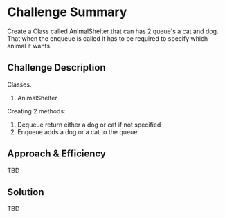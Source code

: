 # Challenge Summary
<!-- Short summary or background information -->
Create a Class called AnimalShelter that can has 2 queue's a cat and dog.
That when the enqueue is called it has to be required to specify which animal it wants. 

## Challenge Description
<!-- Description of the challenge -->
Classes:
  1. AnimalShelter
  
Creating 2 methods:
1. Dequeue return either a dog or cat if not specified  
2. Enqueue adds a dog or a cat to the queue


## Approach & Efficiency
<!-- What approach did you take? Why? What is the Big O space/time for this approach? -->
TBD

## Solution
TBD
<!--![Image 1](/assets/IMG_20190625_114315.jpg)-->

